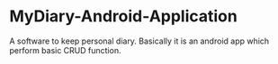 # MyDiary-Android-Application
A software to keep personal diary. Basically it is an android app which perform basic CRUD function.
